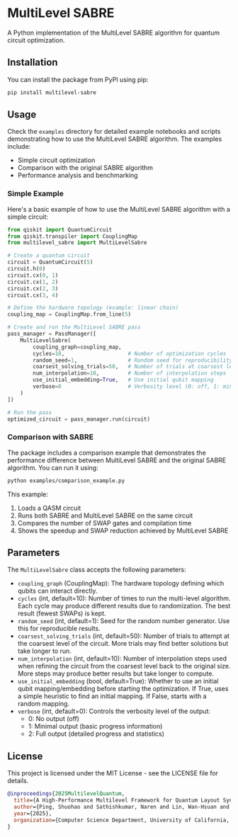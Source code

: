 # MultiLevel SABRE

A Python implementation of the MultiLevel SABRE algorithm for quantum circuit optimization.

## Installation

You can install the package from PyPI using pip:

```bash
pip install multilevel-sabre
```

## Usage

Check the `examples` directory for detailed example notebooks and scripts demonstrating how to use the MultiLevel SABRE algorithm. The examples include:

- Simple circuit optimization
- Comparison with the original SABRE algorithm
- Performance analysis and benchmarking

### Simple Example

Here's a basic example of how to use the MultiLevel SABRE algorithm with a simple circuit:

```python
from qiskit import QuantumCircuit
from qiskit.transpiler import CouplingMap
from multilevel_sabre import MultiLevelSabre

# Create a quantum circuit
circuit = QuantumCircuit(5)
circuit.h(0)
circuit.cx(0, 1)
circuit.cx(1, 2)
circuit.cx(2, 3)
circuit.cx(3, 4)

# Define the hardware topology (example: linear chain)
coupling_map = CouplingMap.from_line(5)

# Create and run the MultiLevel SABRE pass
pass_manager = PassManager([
    MultiLevelSabre(
        coupling_graph=coupling_map,
        cycles=10,                    # Number of optimization cycles
        random_seed=1,                # Random seed for reproducibility
        coarsest_solving_trials=50,   # Number of trials at coarsest level
        num_interpolation=10,         # Number of interpolation steps
        use_initial_embedding=True,   # Use initial qubit mapping
        verbose=0                     # Verbosity level (0: off, 1: minimal, 2: full)
    )
])

# Run the pass
optimized_circuit = pass_manager.run(circuit)
```

### Comparison with SABRE

The package includes a comparison example that demonstrates the performance difference between MultiLevel SABRE and the original SABRE algorithm. You can run it using:

```bash
python examples/comparison_example.py
```

This example:
1. Loads a QASM circuit
2. Runs both SABRE and MultiLevel SABRE on the same circuit
3. Compares the number of SWAP gates and compilation time
4. Shows the speedup and SWAP reduction achieved by MultiLevel SABRE

## Parameters

The `MultiLevelSabre` class accepts the following parameters:

- `coupling_graph` (CouplingMap): The hardware topology defining which qubits can interact directly.
- `cycles` (int, default=10): Number of times to run the multi-level algorithm. Each cycle may produce different results due to randomization. The best result (fewest SWAPs) is kept.
- `random_seed` (int, default=1): Seed for the random number generator. Use this for reproducible results.
- `coarsest_solving_trials` (int, default=50): Number of trials to attempt at the coarsest level of the circuit. More trials may find better solutions but take longer to run.
- `num_interpolation` (int, default=10): Number of interpolation steps used when refining the circuit from the coarsest level back to the original size. More steps may produce better results but take longer to compute.
- `use_initial_embedding` (bool, default=True): Whether to use an initial qubit mapping/embedding before starting the optimization. If True, uses a simple heuristic to find an initial mapping. If False, starts with a random mapping.
- `verbose` (int, default=0): Controls the verbosity level of the output:
  - 0: No output (off)
  - 1: Minimal output (basic progress information)
  - 2: Full output (detailed progress and statistics)

## License

This project is licensed under the MIT License - see the LICENSE file for details.

```bibtex
@inproceedings{2025MultilevelQuantum,
  title={A High-Performance Multilevel Framework for Quantum Layout Synthesis},
  author={Ping, Shuohao and Sathishkumar, Naren and Lin, Wan-Hsuan and Wang, Hanyu and Cong, Jason},
  year={2025},
  organization={Computer Science Department, University of California, Los Angeles, CA, USA}
}
```
